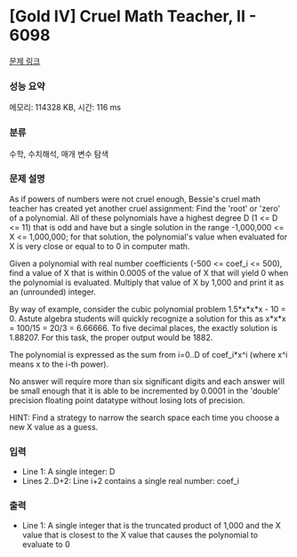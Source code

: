 # [Gold IV] Cruel Math Teacher, II - 6098 

[문제 링크](https://www.acmicpc.net/problem/6098) 

### 성능 요약

메모리: 114328 KB, 시간: 116 ms

### 분류

수학, 수치해석, 매개 변수 탐색

### 문제 설명

<p>As if powers of numbers were not cruel enough, Bessie's cruel math teacher has created yet another cruel assignment: Find the 'root' or 'zero' of a polynomial. All of these polynomials have a highest degree D (1 <= D <= 11) that is odd and have but a single solution in the range -1,000,000 <= X <= 1,000,000; for that solution, the polynomial's value when evaluated for X is very close or equal to to 0 in computer math.</p>

<p>Given a polynomial with real number coefficients (-500 <= coef_i <= 500), find a value of X that is within 0.0005 of the value of X that will yield 0 when the polynomial is evaluated. Multiply that value of X by 1,000 and print it as an (unrounded) integer.</p>

<p>By way of example, consider the cubic polynomial problem 1.5*x*x*x - 10 = 0.  Astute algebra students will quickly recognize a solution for this as x*x*x = 100/15 = 20/3 = 6.66666. To five decimal places, the exactly solution is 1.88207. For this task, the proper output would be 1882.</p>

<p>The polynomial is expressed as the sum from i=0..D of coef_i*x^i (where x^i means x to the i-th power).</p>

<p>No answer will require more than six significant digits and each answer will be small enough that it is able to be incremented by 0.0001 in the 'double' precision floating point datatype without losing lots of precision.</p>

<p>HINT: Find a strategy to narrow the search space each time you choose a new X value as a guess.</p>

<p> </p>

### 입력 

 <ul>
	<li>Line 1: A single integer: D</li>
	<li>Lines 2..D+2: Line i+2 contains a single real number: coef_i</li>
</ul>

<p> </p>

### 출력 

 <ul>
	<li>Line 1: A single integer that is the truncated product of 1,000 and the X value that is closest to the X value that causes the polynomial to evaluate to 0</li>
</ul>

<p> </p>

